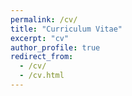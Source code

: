 ```yaml
---
permalink: /cv/
title: "Curriculum Vitae"
excerpt: "cv"
author_profile: true
redirect_from: 
  - /cv/
  - /cv.html
---
```




